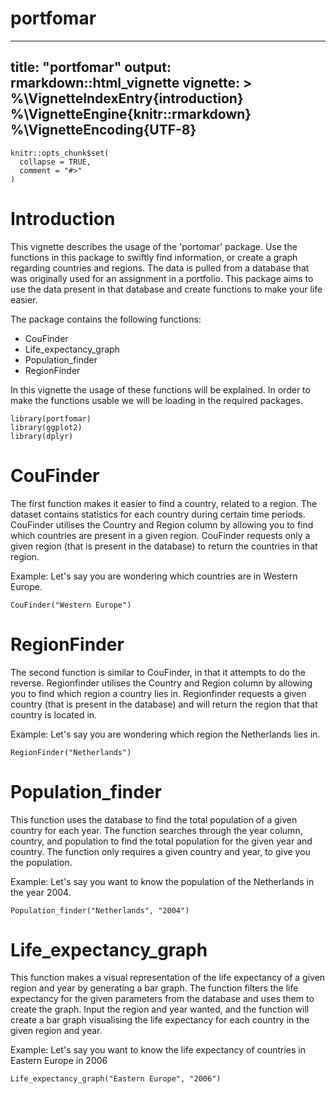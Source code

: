 # portfomar

---
title: "portfomar"
output: rmarkdown::html_vignette
vignette: >
  %\VignetteIndexEntry{introduction}
  %\VignetteEngine{knitr::rmarkdown}
  %\VignetteEncoding{UTF-8}
---

```{r, include = FALSE}
knitr::opts_chunk$set(
  collapse = TRUE,
  comment = "#>"
)
```

# Introduction

This vignette describes the usage of the 'portomar' package. Use the functions in this package to swiftly find information, or create a graph regarding countries and regions. The data is pulled from a database that was originally used for an assignment in a portfolio. This package aims to use the data present in that database and create functions to make your life easier.

The package contains the following functions:
<ul>
<li>CouFinder</li>
<li>Life_expectancy_graph</li>
<li>Population_finder</li>
<li>RegionFinder</li>
</ul>

In this vignette the usage of these functions will be explained. In order to make the functions usable we will be loading in the required packages.


```{r setup}
library(portfomar)
library(ggplot2)
library(dplyr)
```

# CouFinder

The first function makes it easier to find a country, related to a region. The dataset contains statistics for each country during certain time periods. CouFinder utilises the Country and Region column by allowing you to find which countries are present in a given region. CouFinder requests only a given region (that is present in the database) to return the countries in that region.

Example: Let's say you are wondering which countries are in Western Europe.
```{r Coufinder_check}
CouFinder("Western Europe")
```


# RegionFinder

The second function is similar to CouFinder, in that it attempts to do the reverse. Regionfinder utilises the Country and Region column by allowing you to find which region a country lies in. Regionfinder requests a given country (that is present in the database) and will return the region that that country is located in.

Example: Let's say you are wondering which region the Netherlands lies in.
```{r RegionFinder_check}
RegionFinder("Netherlands")
```


# Population_finder

This function uses the database to find the total population of a given country for each year. The function searches through the year column, country, and population to find the total population for the given year and country. The function only requires a given country and year, to give you the population.

Example: Let's say you want to know the population of the Netherlands in the year 2004.
```{r Population_finder_check}
Population_finder("Netherlands", "2004")
```


# Life_expectancy_graph

This function makes a visual representation of the life expectancy of a given region and year by generating a bar graph. The function filters the life expectancy for the given parameters from the database and uses them to create the graph. Input the region and year wanted, and the function will create a bar graph visualising the life expectancy for each country in the given region and year.

Example: Let's say you want to know the life expectancy of countries in Eastern Europe in 2006
```{r Life_expectancy_graph_check}
Life_expectancy_graph("Eastern Europe", "2006")
```
